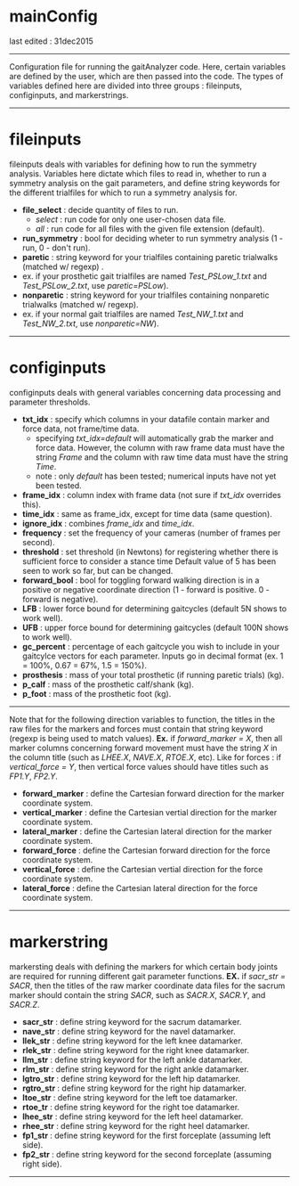 # mainConfig

last edited : 31dec2015

---

Configuration file for running the gaitAnalyzer code. Here, certain variables are defined by the user, which are then passed into the code. The types of variables defined here are divided into three groups : fileinputs, configinputs, and markerstrings.

---
# fileinputs
fileinputs deals with variables for defining how to run the symmetry analysis. Variables here dictate which files to read in, whether to run a symmetry analysis on the gait parameters, and define string keywords for the different trialfiles for which to run a symmetry analysis for.
 - **file_select** : decide quantity of files to run.
   - *select* :  run code for only one user-chosen data file.
   - *all* : run code for all files with the given file extension (default).
 -  **run_symmetry** : bool for deciding wheter to run symmetry analysis (1 - run, 0 - don't run).
 -  **paretic** : string keyword for your trialfiles containing paretic trialwalks (matched w/ regexp) .
   - ex. if your prosthetic gait trialfiles are named *Test_PSLow_1.txt* and *Test_PSLow_2.txt*, use *paretic=PSLow*).
 -  **nonparetic** : string keyword for your trialfiles containing nonparetic trialwalks (matched w/ regexp).
   - ex. if your normal gait trialfiles are named *Test_NW_1.txt* and *Test_NW_2.txt*, use *nonparetic=NW*).

--- 

# configinputs
configinputs deals with general variables concerning data processing and parameter thresholds.
 - **txt_idx** : specify which columns in your datafile contain marker and force data, not frame/time data.
   - specifying *txt_idx=default* will automatically grab the marker and force data. However, the column with raw frame data must have the string *Frame* and the column with raw time data must have the string *Time*.
   - note : only *default* has been tested; numerical inputs have not yet been tested.
 - **frame_idx** : column index with frame data (not sure if *txt_idx* overrides this).
 - **time_idx** : same as frame_idx, except for time data (same question).
 - **ignore_idx** : combines *frame_idx* and *time_idx*.
 - **frequency** : set the frequency of your cameras (number of frames per second).
 - **threshold** : set threshold (in Newtons) for registering whether there is sufficient force to consider a stance time Default value of 5 has been seen to work so far, but can be changed.
 - **forward_bool** : bool for toggling forward walking direction is in a positive or negative coordinate direction (1 - forward is positive. 0 - forward is negative).
 - **LFB** : lower force bound for determining gaitcycles (default 5N shows to work well).
 - **UFB** : upper force bound for determining gaitcycles (default 100N shows to work well).
 - **gc_percent** : percentage of each gaitcycle you wish to include in your gaitcylce vectors for each parameter. Inputs go in decimal format (ex. 1 = 100%, 0.67 = 67%, 1.5 = 150%).
 - **prosthesis** : mass of your total prosthetic (if running paretic trials) (kg).
 - **p_calf** : mass of the prosthetic calf/shank (kg).
 - **p_foot** : mass of the prosthetic foot (kg).

---
Note that for the following direction variables to function, the titles in the raw files for the markers and forces must contain that string keyword (regexp is being used to match values).
 **Ex.** if *forward_marker = X*, then all marker columns concerning forward movement must have the string *X* in the column     title (such as *LHEE.X*, *NAVE.X*, *RTOE.X*, etc). Like for forces : if *vertical_force = Y*, then vertical force values       should have titles such as *FP1.Y*, *FP2.Y*.
 -  **forward_marker** : define the Cartesian forward direction for the marker coordinate system.
 -  **vertical_marker** : define the Cartesian vertial direction for the marker coordinate system.
 -  **lateral_marker** : define the Cartesian lateral direction for the marker coordinate system.
 -  **forward_force** : define the Cartesian forward direction for the force coordinate system.
 -  **vertical_force** : define the Cartesian vertial direction for the force coordinate system.
 -  **lateral_force** : define the Cartesian lateral direction for the force coordinate system.

---

# markerstring

markersting deals with defining the markers for which certain body joints are required for running different gait parameter  functions.
 **EX.** if *sacr_str = SACR*, then the titles of the raw marker coordinate data files for the sacrum marker should contain the string *SACR*, such as *SACR.X*, *SACR.Y*, and *SACR.Z*.
 - **sacr_str** : define string keyword for the sacrum datamarker.
 - **nave_str** : define string keyword for the navel datamarker.
 - **llek_str** : define string keyword for the left knee datamarker.
 - **rlek_str** : define string keyword for the right knee datamarker.
 - **llm_str** : define string keyword for the left ankle datamarker.
 - **rlm_str** : define string keyword for the right ankle datamarker.
 - **lgtro_str** : define string keyword for the left hip datamarker.
 - **rgtro_str** : define string keyword for the right hip datamarker.
 - **ltoe_str** : define string keyword for the left toe datamarker.
 - **rtoe_tr** : define string keyword for the right toe datamarker.
 - **lhee_str** : define string keyword for the left heel datamarker.
 - **rhee_str** : define string keyword for the right heel datamarker.
 - **fp1_str** : define string keyword for the first forceplate (assuming left side).
 - **fp2_str** : define string keyword for the second forceplate (assuming right side).

---
